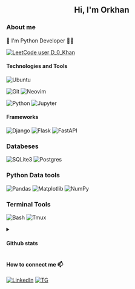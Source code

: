 <h2 align="center">Hi, I'm Orkhan</h2>

### About me

🐍 I'm Python Developer 👨‍💻

[![LeetCode user D_0_Khan](https://img.shields.io/badge/dynamic/json?style=for-the-badge&labelColor=black&color=%23ffa116&label=Solved&query=solvedOverTotal&url=https%3A%2F%2Fleetcode-badge.vercel.app%2Fapi%2Fusers%2FD_0_Khan&logo=leetcode&logoColor=yellow)](https://leetcode.com/D_0_Khan/)

<!--I enjoy learning new stuff and coding some awesome or at least useful and interesting software! 😎-->

#### Technologies and Tools

![Ubuntu](https://img.shields.io/badge/Ubuntu-E95420?style=for-the-badge&logo=ubuntu&logoColor=white)

![Git](https://img.shields.io/badge/GIT-E44C30?style=for-the-badge&logo=git&logoColor=white)
![Neovim](https://img.shields.io/badge/NeoVim-%2357A143.svg?&style=for-the-badge&logo=neovim&logoColor=white)

![Python](https://img.shields.io/badge/python-3670A0?style=for-the-badge&logo=python&logoColor=ffdd54)
![Jupyter](https://img.shields.io/badge/Jupyter-gray?style=for-the-badge&logo=Jupyter)

#### Frameworks

![Django](https://img.shields.io/badge/Django-092E20?style=for-the-badge&logo=django&logoColor=white)
![Flask](https://img.shields.io/badge/Flask-000000?style=for-the-badge&logo=flask&logoColor=white)
![FastAPI](https://img.shields.io/badge/FastAPI-005571?style=for-the-badge&logo=fastapi)

### Databeses

![SQLite3](https://img.shields.io/badge/SQLite-07405E?style=for-the-badge&logo=sqlite&logoColor=white)
![Postgres](https://img.shields.io/badge/postgres-%23316192.svg?style=for-the-badge&logo=postgresql&logoColor=white)

### Python Data tools

![Pandas](https://img.shields.io/badge/pandas-%23150458.svg?style=for-the-badge&logo=pandas&logoColor=white)
![Matplotlib](https://img.shields.io/badge/Matplotlib-%23ffffff.svg?style=for-the-badge&logo=Matplotlib&logoColor=black)
![NumPy](https://img.shields.io/badge/numpy-%23013243.svg?style=for-the-badge&logo=numpy&logoColor=white)

### Terminal Tools

![Bash](https://img.shields.io/badge/GNU%20Bash-4EAA25?style=for-the-badge&logo=GNU%20Bash&logoColor=white)
![Tmux](https://img.shields.io/badge/tmux-1BB91F?style=for-the-badge&logo=tmux&logoColor=white)

<details>
  <summary><h4>Github stats</h4></summary>
  <img src="https://streak-stats.demolab.com?user=orkhan-d&theme=dark&hide_border=true&border_radius=8.5&background=000D0B&stroke=8D0FDD&currStreakNum=00DBDD&sideNums=00AFB0&currStreakLabel=E36700&ring=DD0000&sideLabels=DD4E00">
</details>

#### How to connect me 📫

[![LinkedIn](https://img.shields.io/badge/LinkedIn-0077B5?style=for-the-badge&logo=linkedin&logoColor=white)](https://www.inkenin.com/in/orkhan-djafarli)
[![TG](https://img.shields.io/badge/Telegram-2CA5E0?style=for-the-badge&logo=telegram&logoColor=white)](https://t.me/orkhan_d)
